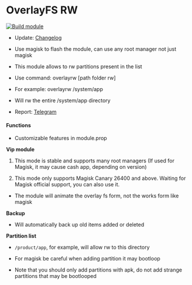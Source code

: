 # OverlayFS RW

[![Build module](https://github.com/Zenlua/Overlayfs/actions/workflows/build.yml/badge.svg)](https://github.com/Zenlua/Overlayfs/actions/workflows/build.yml)

+ Update: [Changelog](./module/log.md)

+ Use magisk to flash the module, can use any root manager not just magisk

+ This module allows to rw partitions present in the list

+ Use command: overlayrw [path folder rw]

+ For example: overlayrw /system/app

+ Will rw the entire /system/app directory

+ Report: [Telegram](https://t.me/toolmod)

#### Functions

+ Customizable features in module.prop

**Vip module**

1. This mode is stable and supports many root managers (If used for Magisk, it may cause cash app, depending on version)

2. This mode only supports Magisk Canary 26400 and above. Waiting for Magisk official support, you can also use it.

+ The module will animate the overlay fs form, not the works form like magisk

**Backup**

+ Will automatically back up old items added or deleted

**Partition list**

+ `/product/app`, for example, will allow rw to this directory

+ For magisk be careful when adding partition it may bootloop

+ Note that you should only add partitions with apk, do not add strange partitions that may be bootlooped



